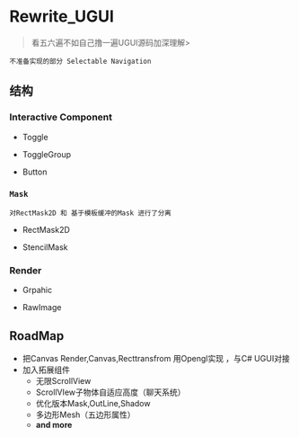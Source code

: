 # Rewrite_UGUI

>看五六遍不如自己撸一遍UGUI源码加深理解>

`不准备实现的部分 Selectable Navigation`

## 结构

### Interactive Component
  
  * Toggle

  * ToggleGroup

  * Button

### `Mask`

  `对RectMask2D 和 基于模板缓冲的Mask 进行了分离`

  * RectMask2D

  * StencilMask

### Render
  
  * Grpahic

  * RawImage

## RoadMap

* 把Canvas Render,Canvas,Recttransfrom 用Opengl实现 ，与C# UGUI对接
* 加入拓展组件
  * 无限ScrollView
  * ScrollVIew子物体自适应高度（聊天系统）
  * 优化版本Mask,OutLine,Shadow
  * 多边形Mesh（五边形属性）
  * **and more**

 